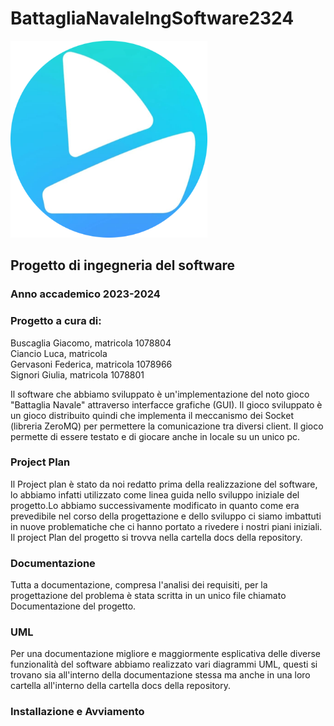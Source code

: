 # BattagliaNavaleIngSoftware2324
<img src="/docs/resources/Logo.png" alt="Logo" width="315" height="315">

## Progetto di ingegneria del software
### Anno accademico 2023-2024

### Progetto a cura di:
Buscaglia Giacomo, matricola 1078804 <br>
Ciancio Luca, matricola <br>
Gervasoni Federica, matricola 1078966<br>
Signori Giulia, matricola 1078801<br>

Il software che abbiamo sviluppato è un'implementazione del noto gioco "Battaglia Navale" attraverso interfacce grafiche (GUI). Il gioco sviluppato è un gioco distribuito quindi che implementa il meccanismo dei Socket (libreria ZeroMQ) per permettere la comunicazione tra diversi client. Il gioco permette di essere testato e di giocare anche in locale su un unico pc. <br>

### Project Plan
Il Project plan è stato da noi redatto prima della realizzazione del software, lo abbiamo infatti utilizzato come linea guida nello sviluppo iniziale del progetto.Lo abbiamo successivamente modificato in quanto come era prevedibile nel corso della progettazione e dello sviluppo ci siamo imbattuti in nuove problematiche che ci hanno portato a rivedere i nostri piani iniziali.<br>
Il project Plan del progetto si trovva nella cartella docs della repository.<br>

### Documentazione
Tutta a documentazione, compresa l'analisi dei requisiti, per la progettazione del problema è stata scritta in un unico file chiamato Documentazione del progetto.<br>

### UML
Per una documentazione migliore e maggiormente esplicativa delle diverse funzionalità del software abbiamo realizzato vari diagrammi UML, questi si trovano sia all'interno della documentazione stessa ma anche in una loro cartella all'interno della cartella docs della repository.<br>

### Installazione e Avviamento


